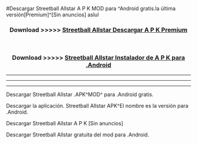 #Descargar Streetball Allstar  A P K MOD para ^Android gratis.la última versión[Premium]^[Sin anuncios] aslul



<div align="center">
<h3>Download >>>>> <a href="https://es-web.web.app/?es= Streetball Allstar ">Streetball Allstar  Descargar A P K Premium</a></h3><br>

<h3>Download >>>>> <a href="https://es-web.web.app/?es= Streetball Allstar ">Streetball Allstar  Instalador de A P K para .Android</a></h3>
</div>


----------------------------------------------------------

----------------------------------------------------------

----------------------------------------------------------

Descargar Streetball Allstar  .APK^MOD^ para .Android gratis.

Descargar la aplicación. Streetball Allstar  APK^El nombre es la versión para .Android.

Descargar Streetball Allstar  A P K [Sin anuncios]

Descargar Streetball Allstar  gratuita del mod para .Android.